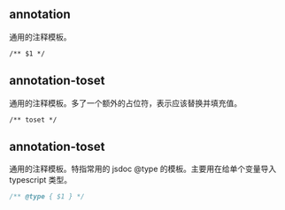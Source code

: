 <!-- prettier-ignore-start -->

## annotation
通用的注释模板。
```d,typescript,javascript,scss
/** $1 */
```

## annotation-toset
通用的注释模板。多了一个额外的占位符，表示应该替换并填充值。
```typescript,javascript
/** toset */
```

## annotation-toset
通用的注释模板。特指常用的 jsdoc @type 的模板。主要用在给单个变量导入 typescript 类型。
```javascript
/** @type { $1 } */
```

<!-- prettier-ignore-end -->
